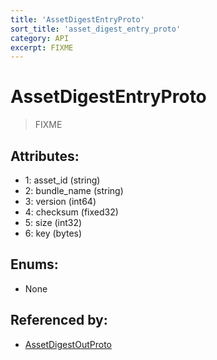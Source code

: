 ```yaml
---
title: 'AssetDigestEntryProto'
sort_title: 'asset_digest_entry_proto'
category: API
excerpt: FIXME
---
```


# AssetDigestEntryProto

> FIXME

## Attributes:

- 1: asset_id (string)
- 2: bundle_name (string)
- 3: version (int64)
- 4: checksum (fixed32)
- 5: size (int32)
- 6: key (bytes)

## Enums:

- None

## Referenced by:

- [AssetDigestOutProto](../AssetDigestOutProto/)
